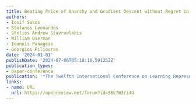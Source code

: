 ```yaml
---
title: Beating Price of Anarchy and Gradient Descent without Regret in Potential Games
authors:
- Iosif Sakos
- Stefanos Leonardos
- Stelios Andrew Stavroulakis
- William Overman
- Ioannis Panageas
- Georgios Piliouras
date: '2024-01-01'
publishDate: '2024-07-06T05:18:16.591252Z'
publication_types:
- paper-conference
publication: '*The Twelfth International Conference on Learning Representations*'
links:
- name: URL
  url: https://openreview.net/forum?id=36L7W3ri4U
---
```

